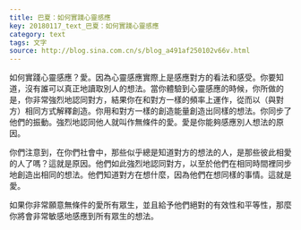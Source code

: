 ```yaml
---
title: 巴夏：如何實踐心靈感應
key: 20180117_text_巴夏：如何實踐心靈感應
category: text
tags: 文字
source: http://blog.sina.com.cn/s/blog_a491af250102v66v.html
---
```


如何實踐心靈感應？愛。因為心靈感應實際上是感應對方的看法和感受。你要知道，沒有誰可以真正地讀取別人的想法。當你體驗到心靈感應的時候，你所做的是，你非常強烈地認同對方，結果你在和對方一樣的頻率上運作，從而以（與對方）相同方式解釋創造。你用和對方一樣的創造能量創造出同樣的想法。你同步了他們的振動。強烈地認同他人就叫作無條件的愛。愛是你能夠感應別人想法的原因。

  你們注意到，在你們社會中，那些似乎總是知道對方的想法的人，是那些彼此相愛的人了嗎？這就是原因。他們如此強烈地認同對方，以至於他們在相同時間裡同步地創造出相同的想法。他們知道對方在想什麼，因為他們在想同樣的事情。這就是愛。

  如果你非常願意無條件的愛所有眾生，並且給予他們絕對的有效性和平等性，那麼你將會非常敏感地感應到所有眾生的想法。
